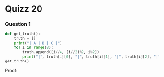 # Quizz 20

### Question 1

```python
def get_truth():
    truth = []
    print("| A | B | C |")
    for i in range(8):
        truth.append([i//4, (i//2)%2, i%2])
        print("|", truth[i][0], "|", truth[i][1], "|", truth[i][2], "|")
get_truth()
```

Proof:

